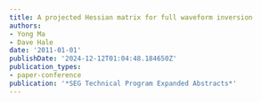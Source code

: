 ```yaml
---
title: A projected Hessian matrix for full waveform inversion
authors:
- Yong Ma
- Dave Hale
date: '2011-01-01'
publishDate: '2024-12-12T01:04:48.184650Z'
publication_types:
- paper-conference
publication: '*SEG Technical Program Expanded Abstracts*'
---
```

